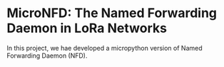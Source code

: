 # MicroNFD: The Named Forwarding Daemon in LoRa Networks
In this project, we hae developed a micropython version of Named Forwarding Daemon (NFD).  
